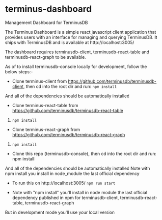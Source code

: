 # terminus-dashboard

Management Dashboard for TerminusDB

The Terminus Dashboard is a simple react javascript client application that provides users with an interface for managing and querying TerminusDB. It ships with TerminusDB and is available at http://localhost:3005/

The dashboard requires terminusdb-client, terminusdb-react-table and terminusdb-react-graph to be available.

As of to install terminusdb-console locally for development, follow the below steps:-

* Clone terminus-client from https://github.com/terminusdb/terminusdb-client, then cd into the root dir and run: 
`npm install`

And all of the dependencies should be automatically installed

* Clone terminus-react-table from https://github.com/terminusdb/terminusdb-react-table
1. `npm install`


* Clone terminus-react-graph from https://github.com/terminusdb/terminusdb-react-graph
1. `npm install`


* Clone this repo (terminusdb-console), then cd into the root dir and run: 
    npm install
 
And all of the dependencies should be automatically installed
Note with npm install you install in node_module the last official dependency 

* To run this on http://localhost:3005/
`npm run start`

* Note with "npm install" you'll install in node module the last official dependency published in npm
for terminusdb-client, terminusdb-react-table, terminusdb-react-graph

But in development mode you'll use your local version
